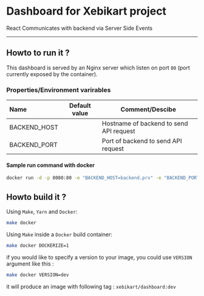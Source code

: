 # Dashboard for Xebikart project

React
Communicates with backend via Server Side Events

---

## Howto to run it ?

This dashboard is served by an Nginx server which listen on port `80` (port
currently exposed by the container).

### Properties/Environment varirables

| Name               | Default value | Comment/Descibe                        |
|:-------------------|---------------|----------------------------------------|
| BACKEND_HOST       |               | Hostname of backend to send API request|
| BACKEND_PORT       |               | Port of backend to send API request    |

#### Sample run command with docker
```bash
docker run -d -p 8080:80 -e "BACKEND_HOST=backend.prv" -e "BACKEND_PORT=8080" xebikart/dashboard:dev
```

## Howto build it ?

Using `Make`, `Yarn` and `Docker`:

```bash
make docker
```

Using `Make` inside a `Docker` build container:

```bash
make docker DOCKERIZE=1
```

if you would like to specify a version to your image, you could use `VERSION`
argument like this :

```bash
make docker VERSION=dev
```

it will produce an image with following tag : `xebikart/dashboard:dev`
